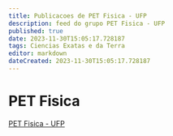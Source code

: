```yaml
---
title: Publicacoes de PET Fisica - UFP 
description: feed do grupo PET Fisica - UFP
published: true
date: 2023-11-30T15:05:17.728187
tags: Ciencias Exatas e da Terra
editor: markdown
dateCreated: 2023-11-30T15:05:17.728187
---
```


# PET Fisica
[PET Fisica - UFP](/grupo/142PETFisicaUFP)